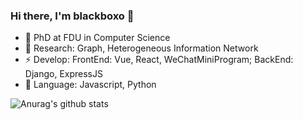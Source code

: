 ### Hi there, I'm blackboxo 👋

- 🔭 PhD at FDU in Computer Science
- 🌱 Research: Graph, Heterogeneous Information Network
- ⚡ Develop: FrontEnd: Vue, React, WeChatMiniProgram; BackEnd: Django, ExpressJS
- 💬 Language: Javascript, Python

![Anurag's github stats](https://github-readme-stats.vercel.app/api?username=blackboxo&count_private=true&show_icons=true)

